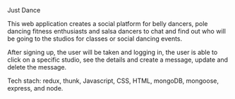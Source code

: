
Just Dance

This web application creates a social platform for belly dancers, pole dancing fitness enthusiasts and salsa dancers to chat and find out who will be going to the studios for classes or social dancing events.

After signing up, the user will be taken and logging in, the user is able to click on a specific studio, see the details and create a message, update and delete the message.

Tech stach: redux, thunk, Javascript, CSS, HTML, mongoDB, mongoose, express, and node.  